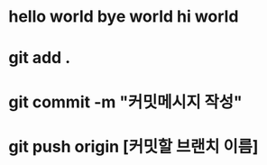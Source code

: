 # hello world bye world hi world
# git add .
# git commit -m "커밋메시지 작성"
# git push origin [커밋할 브랜치 이름]